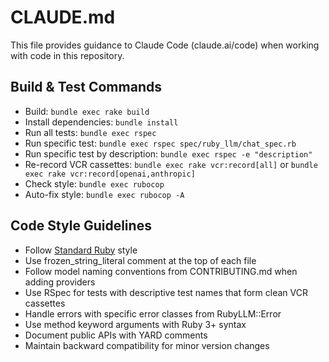 # CLAUDE.md

This file provides guidance to Claude Code (claude.ai/code) when working with code in this repository.

## Build & Test Commands
- Build: `bundle exec rake build`
- Install dependencies: `bundle install`
- Run all tests: `bundle exec rspec`
- Run specific test: `bundle exec rspec spec/ruby_llm/chat_spec.rb`
- Run specific test by description: `bundle exec rspec -e "description"`
- Re-record VCR cassettes: `bundle exec rake vcr:record[all]` or `bundle exec rake vcr:record[openai,anthropic]`
- Check style: `bundle exec rubocop`
- Auto-fix style: `bundle exec rubocop -A`

## Code Style Guidelines
- Follow [Standard Ruby](https://github.com/testdouble/standard) style
- Use frozen_string_literal comment at the top of each file
- Follow model naming conventions from CONTRIBUTING.md when adding providers
- Use RSpec for tests with descriptive test names that form clean VCR cassettes
- Handle errors with specific error classes from RubyLLM::Error
- Use method keyword arguments with Ruby 3+ syntax
- Document public APIs with YARD comments
- Maintain backward compatibility for minor version changes